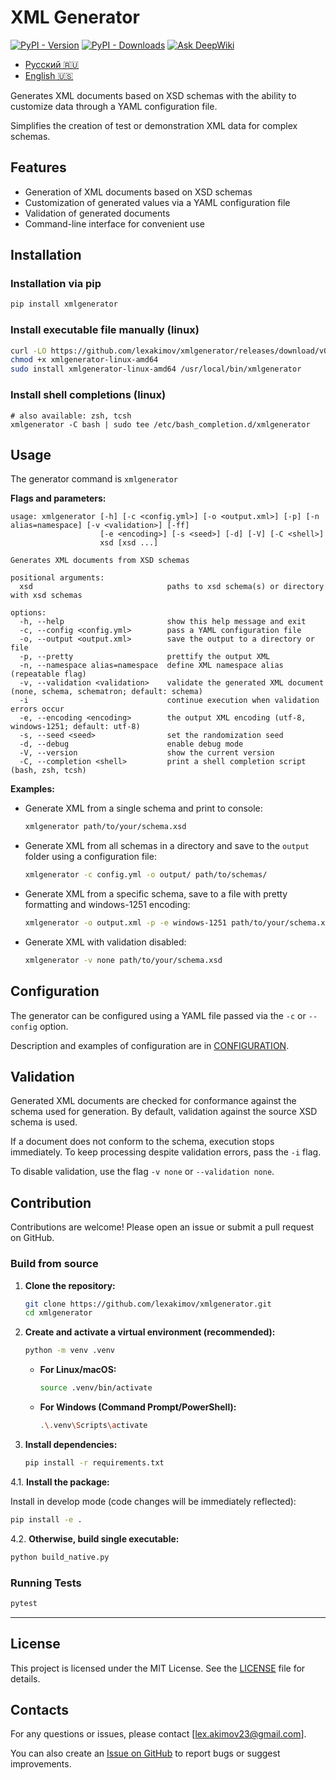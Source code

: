 # XML Generator

[![PyPI - Version](https://img.shields.io/pypi/v/xmlgenerator)](https://pypi.org/project/xmlgenerator)
[![PyPI - Downloads](https://img.shields.io/pypi/dm/xmlgenerator)](https://pypistats.org/packages/xmlgenerator)
[![Ask DeepWiki](https://deepwiki.com/badge.svg)](https://deepwiki.com/lexakimov/xmlgenerator)

- [Русский 🇷🇺](README_RU.md)
- [English 🇺🇸](README.md)

Generates XML documents based on XSD schemas with the ability to customize data through a YAML configuration file.

Simplifies the creation of test or demonstration XML data for complex schemas.

## Features

- Generation of XML documents based on XSD schemas
- Customization of generated values via a YAML configuration file
- Validation of generated documents
- Command-line interface for convenient use

## Installation

### Installation via pip

```bash
pip install xmlgenerator
```

### Install executable file manually (linux)

```bash
curl -LO https://github.com/lexakimov/xmlgenerator/releases/download/v0.8.0/xmlgenerator-linux-amd64
chmod +x xmlgenerator-linux-amd64
sudo install xmlgenerator-linux-amd64 /usr/local/bin/xmlgenerator
```

### Install shell completions (linux)

```shell
# also available: zsh, tcsh
xmlgenerator -C bash | sudo tee /etc/bash_completion.d/xmlgenerator
```

## Usage

The generator command is `xmlgenerator`

**Flags and parameters:**

```
usage: xmlgenerator [-h] [-c <config.yml>] [-o <output.xml>] [-p] [-n alias=namespace] [-v <validation>] [-ff]
                    [-e <encoding>] [-s <seed>] [-d] [-V] [-C <shell>]
                    xsd [xsd ...]

Generates XML documents from XSD schemas

positional arguments:
  xsd                              paths to xsd schema(s) or directory with xsd schemas

options:
  -h, --help                       show this help message and exit
  -c, --config <config.yml>        pass a YAML configuration file
  -o, --output <output.xml>        save the output to a directory or file
  -p, --pretty                     prettify the output XML
  -n, --namespace alias=namespace  define XML namespace alias (repeatable flag)
  -v, --validation <validation>    validate the generated XML document (none, schema, schematron; default: schema)
  -i                               continue execution when validation errors occur
  -e, --encoding <encoding>        the output XML encoding (utf-8, windows-1251; default: utf-8)
  -s, --seed <seed>                set the randomization seed
  -d, --debug                      enable debug mode
  -V, --version                    show the current version
  -C, --completion <shell>         print a shell completion script (bash, zsh, tcsh)
```

**Examples:**

- Generate XML from a single schema and print to console:
   ```bash
   xmlgenerator path/to/your/schema.xsd
   ```

- Generate XML from all schemas in a directory and save to the `output` folder using a configuration file:
   ```bash
   xmlgenerator -c config.yml -o output/ path/to/schemas/
   ```

- Generate XML from a specific schema, save to a file with pretty formatting and windows-1251 encoding:
   ```bash
   xmlgenerator -o output.xml -p -e windows-1251 path/to/your/schema.xsd
   ```

- Generate XML with validation disabled:
   ```bash
   xmlgenerator -v none path/to/your/schema.xsd
   ```

## Configuration

The generator can be configured using a YAML file passed via the `-c` or `--config` option.

Description and examples of configuration are in [CONFIGURATION](./CONFIGURATION.md).

## Validation

Generated XML documents are checked for conformance against the schema used for generation.
By default, validation against the source XSD schema is used.

If a document does not conform to the schema, execution stops immediately.
To keep processing despite validation errors, pass the `-i` flag.

To disable validation, use the flag `-v none` or `--validation none`.

## Contribution

Contributions are welcome! Please open an issue or submit a pull request on GitHub.

### Build from source

1. **Clone the repository:**
   ```bash
   git clone https://github.com/lexakimov/xmlgenerator.git
   cd xmlgenerator
   ```

2. **Create and activate a virtual environment (recommended):**
   ```bash
   python -m venv .venv
   ```
    * **For Linux/macOS:**
      ```bash
      source .venv/bin/activate
      ```
    * **For Windows (Command Prompt/PowerShell):**
      ```bash
      .\.venv\Scripts\activate
      ```

3. **Install dependencies:**
   ```bash
   pip install -r requirements.txt
   ```

4.1. **Install the package:**

   Install in develop mode (code changes will be immediately reflected):
   ```bash
   pip install -e .
   ```

4.2. **Otherwise, build single executable:**

   ```bash
   python build_native.py
   ```

### Running Tests

```bash
pytest
```

---

## License

This project is licensed under the MIT License. See the [LICENSE](LICENSE) file for details.

## Contacts

For any questions or issues, please contact [lex.akimov23@gmail.com].

You can also create an [Issue on GitHub](https://github.com/lexakimov/xmlgenerator/issues) to report bugs or suggest
improvements.
